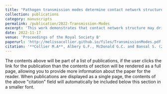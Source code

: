 ```yaml
---
title: "Pathogen transmission modes determine contact network structure, altering other pathogen characteristics"
collection: publications
category: manuscripts
permalink: /publication/2022-Transmission-Modes
excerpt: 'This work demonstrates that contact network structure may drive the evolution of compensatory pathogen traits according to transmission strategy, providing essential context for understanding pathogen evolution and ecology.'
date: 2022-11-17
venue: 'Proceedings of the Royal Society B'
paperurl: 'http://melissacollier.github.io/files/TransmissionModes.pdf'
citation: '**Collier M.A**, Albery G.F., McDonald G.C. and Bansal S. (2022) &quot;Pathogen transmission modes determine contact network structure, altering other pathogen characteristics.&quot; <i>Proceedings of the Royal Society B.</i> 289(1989):2022138920221389. https://doi.org/10.1098/rspb.2022.1389'
---
```


The contents above will be part of a list of publications, if the user clicks the link for the publication than the contents of section will be rendered as a full page, allowing you to provide more information about the paper for the reader. When publications are displayed as a single page, the contents of the above "citation" field will automatically be included below this section in a smaller font.
